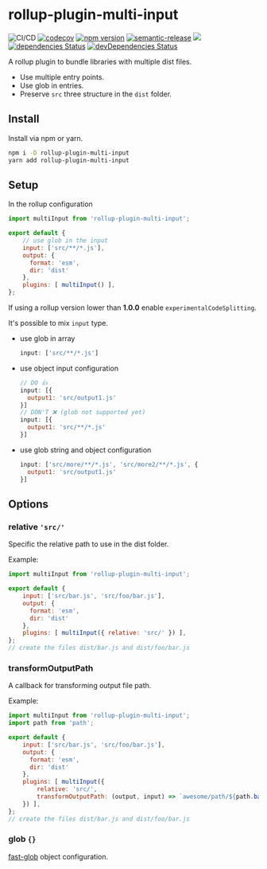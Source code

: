 # rollup-plugin-multi-input

![CI/CD](https://github.com/alfredosalzillo/rollup-plugin-multi-input/workflows/CI/CD/badge.svg)
[![codecov](https://codecov.io/gh/alfredosalzillo/rollup-plugin-multi-input/branch/master/graph/badge.svg)](https://codecov.io/gh/alfredosalzillo/rollup-plugin-multi-input)
[![npm version](https://badge.fury.io/js/rollup-plugin-multi-input.svg)](https://badge.fury.io/js/rollup-plugin-multi-input)
[![semantic-release](https://img.shields.io/badge/%20%20%F0%9F%93%A6%F0%9F%9A%80-semantic--release-e10079.svg)](https://github.com/semantic-release/semantic-release)
[![](https://data.jsdelivr.com/v1/package/npm/rollup-plugin-multi-input/badge?style=rounded)](https://www.jsdelivr.com/package/npm/rollup-plugin-multi-input)
[![dependencies Status](https://david-dm.org/alfredosalzillo/rollup-plugin-multi-input/status.svg)](https://david-dm.org/alfredosalzillo/rollup-plugin-multi-input)
[![devDependencies Status](https://david-dm.org/alfredosalzillo/rollup-plugin-multi-input/dev-status.svg)](https://david-dm.org/alfredosalzillo/rollup-plugin-multi-input?type=dev)

A rollup plugin to bundle libraries with multiple dist files.

* Use multiple entry points.
* Use glob in entries.
* Preserve `src` three structure in the `dist` folder.

## Install
Install via npm or yarn.
```bash
npm i -D rollup-plugin-multi-input
yarn add rollup-plugin-multi-input
```
## Setup
In the rollup configuration
```js
import multiInput from 'rollup-plugin-multi-input';

export default {
    // use glob in the input
    input: ['src/**/*.js'],
    output: {
      format: 'esm',
      dir: 'dist'
    },
    plugins: [ multiInput() ],
};
```
If using a rollup version lower than **1.0.0**
enable `experimentalCodeSplitting`.

It's possible to mix `input` type.
* use glob in array
    ```js
    input: ['src/**/*.js']
    ```
* use object input configuration
    ```js
    // DO 👍
    input: [{
      output1: 'src/output1.js'
    }]
    // DON'T ❌ (glob not supported yet)
    input: [{
      output1: 'src/**/*.js'
    }]
    ```
* use glob string and object configuration
    ```js
    input: ['src/more/**/*.js', 'src/more2/**/*.js', {
      output1: 'src/output1.js'
    }]
   ```

## Options

### relative `'src/'`
Specific the relative path to use in the dist folder.

Example:
```js
import multiInput from 'rollup-plugin-multi-input';

export default {
    input: ['src/bar.js', 'src/foo/bar.js'],
    output: {
      format: 'esm',
      dir: 'dist'
    },
    plugins: [ multiInput({ relative: 'src/' }) ],
};
// create the files dist/bar.js and dist/foo/bar.js
```

### transformOutputPath
A callback for transforming output file path.

Example:
```js
import multiInput from 'rollup-plugin-multi-input';
import path from 'path';

export default {
    input: ['src/bar.js', 'src/foo/bar.js'],
    output: {
      format: 'esm',
      dir: 'dist'
    },
    plugins: [ multiInput({ 
        relative: 'src/', 
        transformOutputPath: (output, input) => `awesome/path/${path.basename(output)}`, 
    }) ],
};
// create the files dist/bar.js and dist/foo/bar.js
```

### glob `{}`
[fast-glob](https://github.com/mrmlnc/fast-glob) object configuration.
